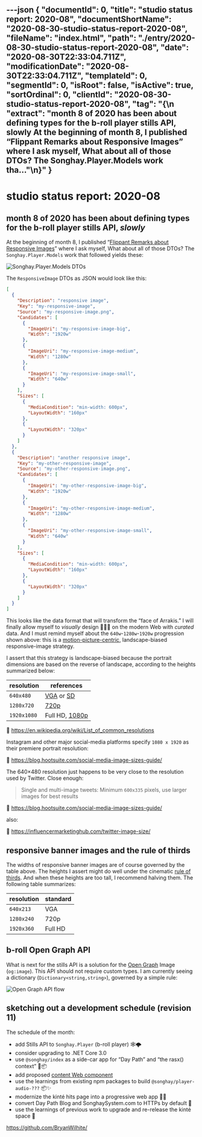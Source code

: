 ---json
{
  "documentId": 0,
  "title": "studio status report: 2020-08",
  "documentShortName": "2020-08-30-studio-status-report-2020-08",
  "fileName": "index.html",
  "path": "./entry/2020-08-30-studio-status-report-2020-08",
  "date": "2020-08-30T22:33:04.711Z",
  "modificationDate": "2020-08-30T22:33:04.711Z",
  "templateId": 0,
  "segmentId": 0,
  "isRoot": false,
  "isActive": true,
  "sortOrdinal": 0,
  "clientId": "2020-08-30-studio-status-report-2020-08",
  "tag": "{\n  \"extract\": \"month 8 of 2020 has been about defining types for the b-roll player stills API, slowly At the beginning of month 8, I published “Flippant Remarks about Responsive Images” where I ask myself, What about all of those DTOs? The Songhay.Player.Models work tha…\"\n}"
}
---

# studio status report: 2020-08

## month 8 of 2020 has been about defining types for the b-roll player stills API, _slowly_

At the beginning of month 8, I published “[Flippant Remarks about Responsive Images](http://songhayblog.azurewebsites.net/entry/2020-08-04-flippant-remarks-about-responsive-images/)” where I ask myself, What about all of those DTOs? The `Songhay.Player.Models` work that followed yields these:

![`Songhay.Player.Models` DTOs](../../image/day-path-2020-08-22-18-21-58.png)

The `ResponsiveImage` DTOs as JSON would look like this:

```json
[
  {
    "Description": "responsive image",
    "Key": "my-responsive-image",
    "Source": "my-responsive-image.png",
    "Candidates": [
      {
        "ImageUri": "my-responsive-image-big",
        "Width": "1920w"
      },
      {
        "ImageUri": "my-responsive-image-medium",
        "Width": "1280w"
      },
      {
        "ImageUri": "my-responsive-image-small",
        "Width": "640w"
      }
    ],
    "Sizes": [
      {
        "MediaCondition": "min-width: 600px",
        "LayoutWidth": "160px"
      },
      {
        "LayoutWidth": "320px"
      }
    ]
  },
  {
    "Description": "another responsive image",
    "Key": "my-other-responsive-image",
    "Source": "my-other-responsive-image.png",
    "Candidates": [
      {
        "ImageUri": "my-other-responsive-image-big",
        "Width": "1920w"
      },
      {
        "ImageUri": "my-other-responsive-image-medium",
        "Width": "1280w"
      },
      {
        "ImageUri": "my-other-responsive-image-small",
        "Width": "640w"
      }
    ],
    "Sizes": [
      {
        "MediaCondition": "min-width: 600px",
        "LayoutWidth": "160px"
      },
      {
        "LayoutWidth": "320px"
      }
    ]
  }
]
```

This looks like the data format that will transform the “face of Arrakis.” I will finally allow myself to _visually_ design 📜📜💄 on the modern Web with _curated_ data. And I must remind myself about the `640w`-`1280w`-`1920w` progression shown above: this is a [motion-picture-centric](https://vimeo.com/blog/post/the-basics-of-image-resolution/), landscape-biased responsive-image strategy.

I assert that this strategy is landscape-biased because the portrait dimensions are based on the reverse of landscape, according to the heights summarized below:

| resolution | references |
|-|-|
| `640x480` | [VGA](https://en.wikipedia.org/wiki/VGA) or [SD](https://en.wikipedia.org/wiki/Standard-definition_television) |
| `1280x720` | [720p](https://en.wikipedia.org/wiki/720p) |
| `1920x1080` | Full HD, [1080p](https://en.wikipedia.org/wiki/1080p) |

📖 <https://en.wikipedia.org/wiki/List_of_common_resolutions>

Instagram and other major social-media platforms specify `1080 x 1920` as their premiere portrait resolution:

📖 <https://blog.hootsuite.com/social-media-image-sizes-guide/>

The 640×480 resolution just happens to be very close to the resolution used by Twitter. Close enough:

>Single and multi-image tweets: Minimum `600x335` pixels, use larger images for best results

📖 <https://blog.hootsuite.com/social-media-image-sizes-guide/>

also:

📖 <https://influencermarketinghub.com/twitter-image-size/>

## responsive banner images and the rule of thirds

The widths of responsive banner images are of course governed by the table above. The heights I assert might do well under the cinematic [rule of thirds](https://en.wikipedia.org/wiki/Rule_of_thirds). And when these heights are too tall, I recommend halving them. The following table summarizes:

| resolution | standard |
|-|-|
| `640x213` | VGA |
| `1280x240` | 720p |
| `1920x360` | Full HD |

## b-roll Open Graph API

What is next for the stills API is a solution for the [Open Graph](https://ogp.me/) Image (`og:image`). This API should not require custom types. I am currently seeing a dictionary (`Dictionary<string,string>`), governed by a simple rule:

![Open Graph API flow](../../image/day-path-2020-08-22-19-48-08.png)

## sketching out a development schedule (revision 11)

The schedule of the month:

- add Stills API to `Songhay.Player` (b-roll player) 🕸🌩
- consider upgrading to .NET Core 3.0
- use `@songhay/index` as a side-car app for “Day Path” and “the rasx() context” 🚛📦
- add proposed [content Web component](https://github.com/BryanWilhite/songhay-web-components/issues/10)
- use the learnings from existing npm packages to build `@songhay/player-audio-???` 📦✨
- modernize the kinté hits page into a progressive web app 💄✨
- convert Day Path Blog and SonghaySystem.com to HTTPs by default 🔐
- use the learnings of previous work to upgrade and re-release the kinté space 🚀

<https://github.com/BryanWilhite/>
